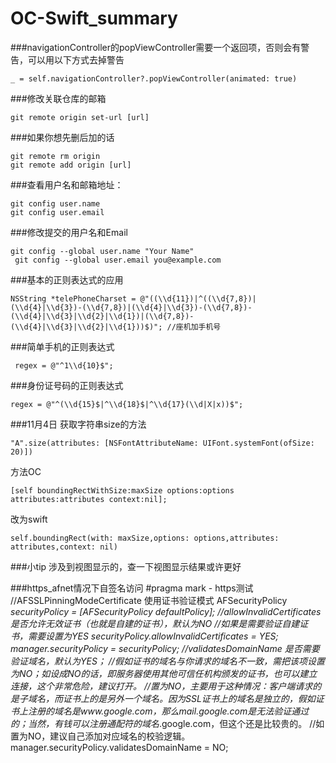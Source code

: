 # OC-Swift_summary
###navigationController的popViewController需要一个返回项，否则会有警告，可以用以下方式去掉警告
```
_ = self.navigationController?.popViewController(animated: true)
```
###修改关联仓库的邮箱
```
git remote origin set-url [url]
```
###如果你想先删后加的话
```
git remote rm origin
git remote add origin [url]
```
###查看用户名和邮箱地址：
```
git config user.name
git config user.email
```
###修改提交的用户名和Email
```
git config --global user.name "Your Name"  
 git config --global user.email you@example.com
```

###基本的正则表达式的应用
```
NSString *telePhoneCharset = @"((\\d{11})|^((\\d{7,8})|(\\d{4}|\\d{3})-(\\d{7,8})|(\\d{4}|\\d{3})-(\\d{7,8})-(\\d{4}|\\d{3}|\\d{2}|\\d{1})|(\\d{7,8})-(\\d{4}|\\d{3}|\\d{2}|\\d{1}))$)"; //座机加手机号
```
###简单手机的正则表达式
```
 regex = @"^1\\d{10}$";
```
###身份证号码的正则表达式
```
regex = @"^(\\d{15}$|^\\d{18}$|^\\d{17}(\\d|X|x))$";
```
###11月4日
获取字符串size的方法
```
"A".size(attributes: [NSFontAttributeName: UIFont.systemFont(ofSize: 20)])
```
方法OC
```
[self boundingRectWithSize:maxSize options:options attributes:attributes context:nil];
```

改为swift
```
self.boundingRect(with: maxSize,options: options,attributes: attributes,context: nil)
```
###小tip
涉及到视图显示的，查一下视图显示结果或许更好

###https_afnet情况下自签名访问
#pragma mark - https测试
    //AFSSLPinningModeCertificate 使用证书验证模式
    AFSecurityPolicy *securityPolicy = [AFSecurityPolicy defaultPolicy];
    //allowInvalidCertificates 是否允许无效证书（也就是自建的证书），默认为NO
    //如果是需要验证自建证书，需要设置为YES
    securityPolicy.allowInvalidCertificates = YES;
    manager.securityPolicy = securityPolicy;
    //validatesDomainName 是否需要验证域名，默认为YES；
    //假如证书的域名与你请求的域名不一致，需把该项设置为NO；如设成NO的话，即服务器使用其他可信任机构颁发的证书，也可以建立连接，这个非常危险，建议打开。
    //置为NO，主要用于这种情况：客户端请求的是子域名，而证书上的是另外一个域名。因为SSL证书上的域名是独立的，假如证书上注册的域名是www.google.com，那么mail.google.com是无法验证通过的；当然，有钱可以注册通配符的域名*.google.com，但这个还是比较贵的。
    //如置为NO，建议自己添加对应域名的校验逻辑。
    manager.securityPolicy.validatesDomainName = NO;